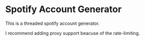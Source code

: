 # Spotify Account Generator
 
This is a threaded spotify account generator.

I recommend adding proxy support beacuse of the rate-limiting.